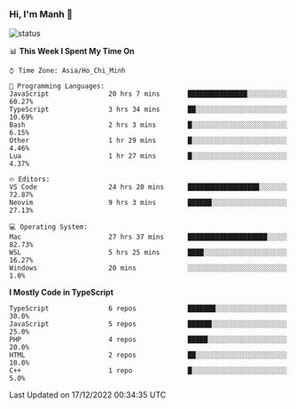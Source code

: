 ### Hi, I'm Manh 👋

![status](https://badge.stateful.com/manhhn01/status.svg)

<!--START_SECTION:waka-->
📊 **This Week I Spent My Time On** 

```text
⌚︎ Time Zone: Asia/Ho_Chi_Minh

💬 Programming Languages: 
JavaScript               20 hrs 7 mins       ███████████████░░░░░░░░░░   60.27% 
TypeScript               3 hrs 34 mins       ██░░░░░░░░░░░░░░░░░░░░░░░   10.69% 
Bash                     2 hrs 3 mins        █░░░░░░░░░░░░░░░░░░░░░░░░   6.15% 
Other                    1 hr 29 mins        █░░░░░░░░░░░░░░░░░░░░░░░░   4.46% 
Lua                      1 hr 27 mins        █░░░░░░░░░░░░░░░░░░░░░░░░   4.37%

🔥 Editors: 
VS Code                  24 hrs 20 mins      ██████████████████░░░░░░░   72.87% 
Neovim                   9 hrs 3 mins        ██████░░░░░░░░░░░░░░░░░░░   27.13%

💻 Operating System: 
Mac                      27 hrs 37 mins      ████████████████████░░░░░   82.73% 
WSL                      5 hrs 25 mins       ████░░░░░░░░░░░░░░░░░░░░░   16.27% 
Windows                  20 mins             ░░░░░░░░░░░░░░░░░░░░░░░░░   1.0%

```

**I Mostly Code in TypeScript** 

```text
TypeScript               6 repos             ███████░░░░░░░░░░░░░░░░░░   30.0% 
JavaScript               5 repos             ██████░░░░░░░░░░░░░░░░░░░   25.0% 
PHP                      4 repos             █████░░░░░░░░░░░░░░░░░░░░   20.0% 
HTML                     2 repos             ██░░░░░░░░░░░░░░░░░░░░░░░   10.0% 
C++                      1 repo              █░░░░░░░░░░░░░░░░░░░░░░░░   5.0%

```



 Last Updated on 17/12/2022 00:34:35 UTC
<!--END_SECTION:waka-->
